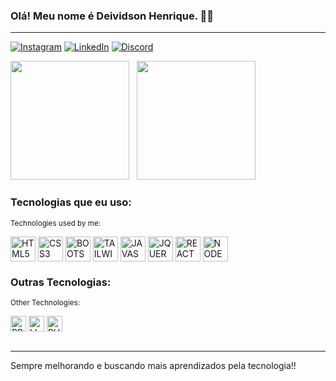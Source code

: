 ### Olá! Meu nome é Deividson Henrique. 👋🏻
<hr>

[![Instagram](https://img.shields.io/badge/Instagram-%23E4405F.svg?style=for-the-badge&logo=Instagram&logoColor=white)](https://www.instagram.com/deividsonhenry_/)
[![LinkedIn](https://img.shields.io/badge/linkedin-%230077B5.svg?style=for-the-badge&logo=linkedin&logoColor=white)](https://www.linkedin.com/in/deividsonhenrique/)
[![Discord](https://img.shields.io/badge/Discord-%235865F2.svg?style=for-the-badge&logo=discord&logoColor=white)](https://discord.com/channels/@deivid_henry)

<img height="190em" src="https://github-readme-stats.vercel.app/api?username=DeividsonHenrique&show_icons=true&theme=highcontrast"/> &nbsp; <img height="190em" src="https://github-readme-stats.vercel.app/api/top-langs/?username=DeividsonHenrique&layout=compact&theme=highcontrast"/>




### Tecnologias que eu uso:
<sup>Technologies used by me:</sup>
<div style="display: inline_block">
  <img align="center" height="40em" alt="HTML5" src="https://cdn.jsdelivr.net/gh/devicons/devicon@latest/icons/html5/html5-original.svg">
  <img align="center" height="40em" alt="CSS3" src="https://cdn.jsdelivr.net/gh/devicons/devicon@latest/icons/css3/css3-original.svg">
  <img align="center" height="40em" alt="BOOTSTRAP" src="https://cdn.jsdelivr.net/gh/devicons/devicon@latest/icons/bootstrap/bootstrap-original.svg">
  <img align="center" height="40em" alt="TAILWINDCSS" src="https://cdn.jsdelivr.net/gh/devicons/devicon@latest/icons/tailwindcss/tailwindcss-original.svg">
  <img align="center" height="40em" alt="JAVASCRIPT" src="https://cdn.jsdelivr.net/gh/devicons/devicon@latest/icons/javascript/javascript-original.svg">
  <img align="center" height="40em" alt="JQUERY" src="https://cdn.jsdelivr.net/gh/devicons/devicon@latest/icons/jquery/jquery-original-wordmark.svg">
  <img align="center" height="40em" alt="REACT" src="https://cdn.jsdelivr.net/gh/devicons/devicon@latest/icons/react/react-original.svg">
  <img align="center" height="40em" alt="NODEJS" src="https://cdn.jsdelivr.net/gh/devicons/devicon@latest/icons/nodejs/nodejs-original-wordmark.svg">
</div>

### Outras Tecnologias:
<sup>Other Technologies:</sup>
<div style="display: inline_block">
  <img align="center" height="25em" alt="PREMIERE PRO" src="https://img.shields.io/badge/Adobe%20Premiere%20Pro-9999FF.svg?style=for-the-badge&logo=Adobe%20Premiere%20Pro&logoColor=white">
  <img align="center" height="25em" alt="LIGHTROOM" src="https://img.shields.io/badge/Adobe%20Lightroom-31A8FF.svg?style=for-the-badge&logo=Adobe%20Lightroom&logoColor=white">
  <img align="center" height="25em" alt="PHOTOSHOP" src="https://img.shields.io/badge/adobe%20photoshop-%2331A8FF.svg?style=for-the-badge&logo=adobe%20photoshop&logoColor=white">
</div>
<br>
<hr>
<p>Sempre melhorando e buscando mais aprendizados pela tecnologia!!</p>

